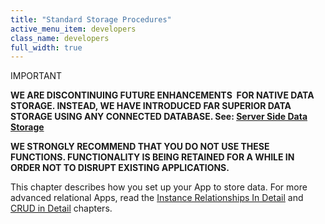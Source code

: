 ```yaml
---
title: "Standard Storage Procedures"
active_menu_item: developers
class_name: developers
full_width: true
---
```



IMPORTANT

**WE ARE DISCONTINUING FUTURE ENHANCEMENTS  FOR NATIVE DATA STORAGE. INSTEAD, WE HAVE INTRODUCED FAR SUPERIOR DATA STORAGE USING ANY CONNECTED DATABASE. See: [Server Side Data Storage](../../../data-storage/server-side-data-storage/)**

**WE STRONGLY RECOMMEND THAT YOU DO NOT USE THESE FUNCTIONS. FUNCTIONALITY IS BEING RETAINED FOR A WHILE IN ORDER NOT TO DISRUPT EXISTING APPLICATIONS.**

This chapter describes how you set up your App to store data. For more advanced relational Apps, read the [Instance Relationships In Detail](../instance-relationships-in-detail/) and [CRUD in Detail](../crud-in-detail/) chapters.

